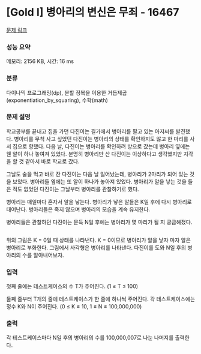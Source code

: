 # [Gold I] 병아리의 변신은 무죄 - 16467 

[문제 링크](https://www.acmicpc.net/problem/16467) 

### 성능 요약

메모리: 2156 KB, 시간: 16 ms

### 분류

다이나믹 프로그래밍(dp), 분할 정복을 이용한 거듭제곱(exponentiation_by_squaring), 수학(math)

### 문제 설명

<p>학교공부를 끝내고 집을 가던 다진이는 길가에서 병아리를 팔고 있는 아저씨를 발견했다. 병아리를 무척 사고 싶었던 다진이는 병아리의 상태를 확인하지도 않고 한 마리를 사서 집으로 향했다. 다음 날, 다진이는 병아리를 확인하려 방으로 갔는데 병아리 옆에는 웬 알이 하나 놓여져 있었다. 분명히 병아리만 산 다진이는 이상하다고 생각했지만 지각을 할 것 같아서 바로 학교로 갔다. </p>

<p>그날도 술을 먹고 바로 잔 다진이는 다음 날 일어났는데, 병아리가 2마리가 되어 있는 것을 보았다. 병아리들 옆에는 또 알이 하나가 놓아져 있었다. 병아리가 알을 낳는 것을 들은 적도 없었던 다진이는 그날부터 병아리를 관찰하기로 했다. </p>

<p>병아리는 매일마다 혼자서 알을 낳는다. 병아리가 낳은 알들은 K일 후에 다시 병아리로 태어난다. 병아리들은 죽지 않으며 병아리의 모습을 계속 유지한다. </p>

<p>병아리들은 관찰하던 다진이는 문득 N일 후에는 병아리가 몇 마리가 될 지 궁금해졌다. </p>

<p><img alt="" src="https://upload.acmicpc.net/87050431-899c-4bf0-b308-46749569792b/-/preview/"></p>

<p>위의 그림은 K = 0일 때 상태를 나타낸다. K = 0이므로 병아리가 알을 낳자 마자 알은 병아리로 부화한다. 그림에서 사각형은 병아리를 나타낸다. 다진이를 도와 N일 후의 병아리의 수를 알아내어보자. </p>

### 입력 

 <p>첫째 줄에는 테스트케이스의 수 T가 주어진다. (1 ≤ T ≤ 100)</p>

<p>둘째 줄부터 T개의 줄에 테스트케이스가 한 줄에 하나씩 주어진다. 각 테스트케이스에는 정수 K와 N이 주어진다. (0 ≤ K ≤ 10, 1 ≤ N ≤ 100,000,000) </p>

### 출력 

 <p>각 테스트케이스마다 N일 후의 병아리의 수를 100,000,007로 나눈 나머지를 출력한다.</p>

